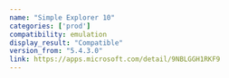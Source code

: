 ```yaml
---
name: "Simple Explorer 10"
categories: ['prod']
compatibility: emulation
display_result: "Compatible"
version_from: "5.4.3.0"
link: https://apps.microsoft.com/detail/9NBLGGH1RKF9
---
```


